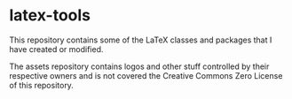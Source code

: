 # latex-tools
This repository contains some of the LaTeX classes and packages that I have created or modified.

The assets repository contains logos and other stuff controlled by their 
respective owners and is not covered the Creative Commons Zero License of this repository.
